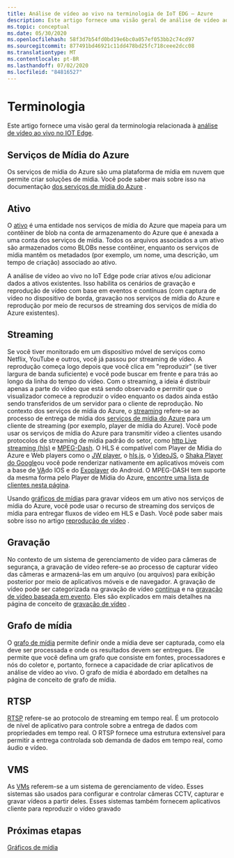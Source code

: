 ```yaml
---
title: Análise de vídeo ao vivo na terminologia de IoT EDG – Azure
description: Este artigo fornece uma visão geral de análise de vídeo ao vivo na terminologia IoT Edge.
ms.topic: conceptual
ms.date: 05/30/2020
ms.openlocfilehash: 58f3d7b54fd0bd19e6bc0a057ef053bb2c74cd97
ms.sourcegitcommit: 877491bd46921c11dd478bd25fc718ceee2dcc08
ms.translationtype: MT
ms.contentlocale: pt-BR
ms.lasthandoff: 07/02/2020
ms.locfileid: "84816527"
---
```

# <a name="terminology"></a>Terminologia

Este artigo fornece uma visão geral da terminologia relacionada à [análise de vídeo ao vivo no IOT Edge](overview.md).

## <a name="azure-media-services"></a>Serviços de Mídia do Azure

Os serviços de mídia do Azure são uma plataforma de mídia em nuvem que permite criar soluções de mídia. Você pode saber mais sobre isso na documentação [dos serviços de mídia do Azure](../latest/media-services-overview.md) .

## <a name="asset"></a>Ativo

O [ativo](../latest/assets-concept.md) é uma entidade nos serviços de mídia do Azure que mapeia para um contêiner de blob na conta de armazenamento do Azure que é anexada a uma conta dos serviços de mídia. Todos os arquivos associados a um ativo são armazenados como BLOBs nesse contêiner, enquanto os serviços de mídia mantêm os metadados (por exemplo, um nome, uma descrição, um tempo de criação) associado ao ativo.

A análise de vídeo ao vivo no IoT Edge pode criar ativos e/ou adicionar dados a ativos existentes. Isso habilita os cenários de gravação e reprodução de vídeo com base em eventos e contínuas (com captura de vídeo no dispositivo de borda, gravação nos serviços de mídia do Azure e reprodução por meio de recursos de streaming dos serviços de mídia do Azure existentes).

## <a name="streaming"></a>Streaming

Se você tiver monitorado em um dispositivo móvel de serviços como Netflix, YouTube e outros, você já passou por streaming de vídeo. A reprodução começa logo depois que você clica em "reproduzir" (se tiver largura de banda suficiente) e você pode buscar em frente e para trás ao longo da linha do tempo do vídeo. Com o streaming, a ideia é distribuir apenas a parte do vídeo que está sendo observado e permitir que o visualizador comece a reproduzir o vídeo enquanto os dados ainda estão sendo transferidos de um servidor para o cliente de reprodução. No contexto dos serviços de mídia do Azure, o [streaming](https://en.wikipedia.org/wiki/Streaming_media) refere-se ao processo de entrega de mídia dos [serviços de mídia do Azure](https://docs.microsoft.com/azure/media-services/azure-media-player/azure-media-player-overview) para um cliente de streaming (por exemplo, player de mídia do Azure). Você pode usar os serviços de mídia do Azure para transmitir vídeo a clientes usando protocolos de streaming de mídia padrão do setor, como [http Live streaming (hls)](https://developer.apple.com/streaming/) e [MPEG-Dash](https://dashif.org/about/). O HLS é compatível com Player de Mídia do Azure e Web players como o [JW player](https://www.jwplayer.com/), o [hls.js](https://github.com/video-dev/hls.js/), o [VideoJS](https://videojs.com/), o [Shaka Player do Google](https://github.com/google/shaka-player)ou você pode renderizar nativamente em aplicativos móveis com a base de [VA](https://developer.apple.com/av-foundation/)do IOS e do [Exoplayer](https://github.com/google/ExoPlayer) do Android. O MPEG-DASH tem suporte da mesma forma pelo Player de Mídia do Azure, [encontre uma lista de clientes nesta página](https://dashif.org/clients/). 

Usando [gráficos de mídia](#media-graph)s para gravar vídeos em um ativo nos serviços de mídia do Azure, você pode usar o recurso de streaming dos serviços de mídia para entregar fluxos de vídeo em HLS e Dash. Você pode saber mais sobre isso no artigo [reprodução de vídeo](video-playback-concept.md) .

## <a name="recording"></a>Gravação

No contexto de um sistema de gerenciamento de vídeo para câmeras de segurança, a gravação de vídeo refere-se ao processo de capturar vídeo das câmeras e armazená-las em um arquivo (ou arquivos) para exibição posterior por meio de aplicativos móveis e de navegador. A gravação de vídeo pode ser categorizada na gravação de vídeo [contínua](continuous-video-recording-concept.md) e na [gravação de vídeo baseada em evento](event-based-video-recording-concept.md). Eles são explicados em mais detalhes na página de conceito de [gravação de vídeo](video-recording-concept.md) .

## <a name="media-graph"></a>Grafo de mídia

O [grafo de mídia](media-graph-concept.md) permite definir onde a mídia deve ser capturada, como ela deve ser processada e onde os resultados devem ser entregues. Ele permite que você defina um grafo que consiste em fontes, processadores e nós do coletor e, portanto, fornece a capacidade de criar aplicativos de análise de vídeo ao vivo. O grafo de mídia é abordado em detalhes na página de conceito de grafo de mídia.

## <a name="rtsp"></a>RTSP

[RTSP](https://tools.ietf.org/html/rfc2326) refere-se ao protocolo de streaming em tempo real. É um protocolo de nível de aplicativo para controle sobre a entrega de dados com propriedades em tempo real. O RTSP fornece uma estrutura extensível para permitir a entrega controlada sob demanda de dados em tempo real, como áudio e vídeo. 

## <a name="vms"></a>VMS

As [VMs](https://en.wikipedia.org/wiki/Video_management_system) referem-se a um sistema de gerenciamento de vídeo. Esses sistemas são usados para configurar e controlar câmeras CCTV, capturar e gravar vídeos a partir deles. Esses sistemas também fornecem aplicativos cliente para reproduzir o vídeo gravado

## <a name="next-steps"></a>Próximas etapas

[Gráficos de mídia](media-graph-concept.md)
